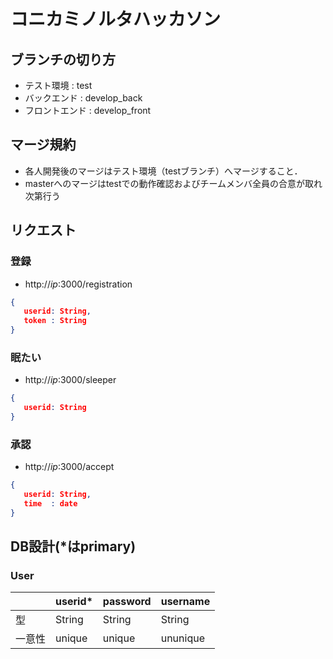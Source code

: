 # コニカミノルタハッカソン

## ブランチの切り方
- テスト環境 : test
- バックエンド : develop_back
- フロントエンド : develop_front
## マージ規約
- 各人開発後のマージはテスト環境（testブランチ）へマージすること．
- masterへのマージはtestでの動作確認およびチームメンバ全員の合意が取れ次第行う

## リクエスト
### 登録
 - http://_ip_:3000/registration
 ~~~ json
 {
    userid: String,
    token : String
 }
 ~~~
### 眠たい
 - http://_ip_:3000/sleeper
 ~~~ json
 {
    userid: String
 }
 ~~~
### 承認
 - http://_ip_:3000/accept
 ~~~ json
 {
    userid: String,
    time  : date
 }
 ~~~
 
## DB設計(*はprimary)
### User

|		|userid*	|password	|username	|
|:--	|:--		|:--		|:--		|
|型 	|String		|String  	|String		|
|一意性	|unique		|unique		|ununique	|
